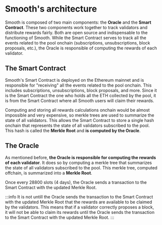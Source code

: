 # Smooth's architecture

Smooth is composed of two main components: the **Oracle** and the **Smart Contract**. These two components work together to track validators and distribute rewards fairly. Both are open source and indispensable to the functioning of Smooth. While the Smart Contract serves to track all the events related to the pool onchain (subscriptions, unsubscriptions, block proposals, etc.), the Oracle is responsible of computing the rewards of each validator.

## The Smart Contract

Smooth's Smart Contract is deployed on the Ethereum mainnet and is responsible for "receiving" all the events related to the pool onchain. This includes subscriptions, unsubscriptions, block proposals, and more. Since it is the Smart Contract the one who holds all the ETH collected by the pool, it is from the Smart Contract where all Smooth users will claim their rewards.

Computing and storing all rewards calculations onchain would be almost impossible and very expensive, so merkle trees are used to summarize the state of all validators. This allows the Smart Contract to store a single hash onchain that represents the state of all validators subscribed to the pool. This hash is called the **Merkle Root** and **is computed by the Oracle**.


## The Oracle

As mentioned before, **the Oracle is responsible for computing the rewards of each validator**. It does so by computing a merkle tree that summarizes the state of all validators subscribed to the pool. This merkle tree, computed offchain, is summarized into a **Merkle Root**.

Once every 28800 slots (4 days), the Oracle sends a transaction to the Smart Contract with the updated Merkle Root. 

:::info
It is not untill the Oracle sends the transaction to the Smart Contract with the updated Merkle Root that the rewards are available to be claimed by the validators. This means that if a validator correctly proposes a block, it will not be able to claim its rewards until the Oracle sends the transaction to the Smart Contract with the updated Merkle Root.
:::
